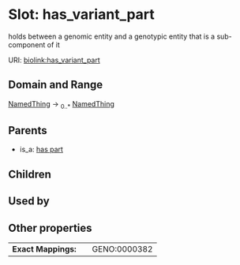 
# Slot: has_variant_part


holds between a genomic entity and a genotypic entity that is a sub-component of it

URI: [biolink:has_variant_part](https://w3id.org/biolink/vocab/has_variant_part)


## Domain and Range

[NamedThing](NamedThing.md) &#8594;  <sub>0..*</sub> [NamedThing](NamedThing.md)

## Parents

 *  is_a: [has part](has_part.md)

## Children


## Used by


## Other properties

|  |  |  |
| --- | --- | --- |
| **Exact Mappings:** | | GENO:0000382 |

